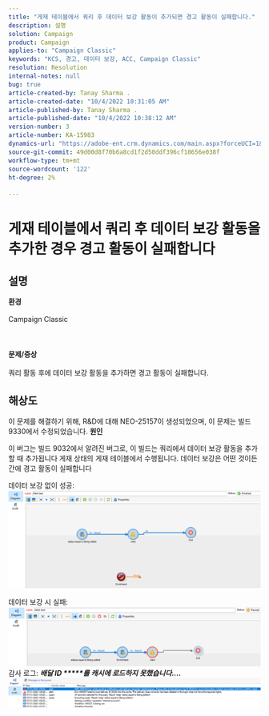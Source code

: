 ```yaml
---
title: "게재 테이블에서 쿼리 후 데이터 보강 활동이 추가되면 경고 활동이 실패합니다."
description: 설명
solution: Campaign
product: Campaign
applies-to: "Campaign Classic"
keywords: "KCS, 경고, 데이터 보강, ACC, Campaign Classic"
resolution: Resolution
internal-notes: null
bug: true
article-created-by: Tanay Sharma .
article-created-date: "10/4/2022 10:31:05 AM"
article-published-by: Tanay Sharma .
article-published-date: "10/4/2022 10:38:12 AM"
version-number: 3
article-number: KA-15983
dynamics-url: "https://adobe-ent.crm.dynamics.com/main.aspx?forceUCI=1&pagetype=entityrecord&etn=knowledgearticle&id=cccb6ba2-cf43-ed11-bba2-0022480868ff"
source-git-commit: 49d00d8f70b6a8cd1f2d50ddf396cf18656e038f
workflow-type: tm+mt
source-wordcount: '122'
ht-degree: 2%

---
```


# 게재 테이블에서 쿼리 후 데이터 보강 활동을 추가한 경우 경고 활동이 실패합니다

## 설명

<b>환경</b><br><br>Campaign Classic<br><br> <br><br><b>문제/증상</b><br><br>쿼리 활동 후에 데이터 보강 활동을 추가하면 경고 활동이 실패합니다. <br>

## 해상도


이 문제를 해결하기 위해, R&amp;D에 대해 NEO-25157이 생성되었으며, 이 문제는 빌드 9330에서 수정되었습니다.
<b>원인</b>


이 버그는 빌드 9032에서 알려진 버그로, 이 빌드는 쿼리에서 데이터 보강 활동을 추가할 때 추가됩니다<b> </b>게재 상태의 게재 테이블에서 수행됩니다. 데이터 보강은 어떤 것이든 간에 경고 활동이 실패합니다

데이터 보강 없이 성공:
![](assets/ab975c07-d043-ed11-bba2-0022480868ff.png)

데이터 보강 시 실패:
![](assets/ad975c07-d043-ed11-bba2-0022480868ff.png)
감사 로그: <b>*배달 ID \*\*\*\*\*를 캐시에 로드하지 못했습니다....</b>*
![](assets/ac975c07-d043-ed11-bba2-0022480868ff.png)
